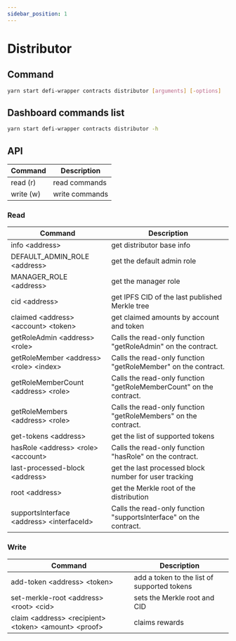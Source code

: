 ```yaml
---
sidebar_position: 1
---
```


# Distributor

## Command

```bash
yarn start defi-wrapper contracts distributor [arguments] [-options]
```

## Dashboard commands list

```bash
yarn start defi-wrapper contracts distributor -h
```

## API

| Command   | Description    |
| --------- | -------------- |
| read (r)  | read commands  |
| write (w) | write commands |

### Read

| Command                                     | Description                                                        |
| ------------------------------------------- | ------------------------------------------------------------------ |
| info \<address>                             | get distributor base info                                          |
| DEFAULT_ADMIN_ROLE \<address>               | get the default admin role                                         |
| MANAGER_ROLE \<address>                     | get the manager role                                               |
| cid \<address>                              | get IPFS CID of the last published Merkle tree                     |
| claimed \<address> \<account> \<token>      | get claimed amounts by account and token                           |
| getRoleAdmin \<address> \<role>             | Calls the read-only function "getRoleAdmin" on the contract.       |
| getRoleMember \<address> \<role> \<index>   | Calls the read-only function "getRoleMember" on the contract.      |
| getRoleMemberCount \<address> \<role>       | Calls the read-only function "getRoleMemberCount" on the contract. |
| getRoleMembers \<address> \<role>           | Calls the read-only function "getRoleMembers" on the contract.     |
| get-tokens \<address>                       | get the list of supported tokens                                   |
| hasRole \<address> \<role> \<account>       | Calls the read-only function "hasRole" on the contract.            |
| last-processed-block \<address>             | get the last processed block number for user tracking              |
| root \<address>                             | get the Merkle root of the distribution                            |
| supportsInterface \<address> \<interfaceId> | Calls the read-only function "supportsInterface" on the contract.  |

### Write

| Command                                                   | Description                                 |
| --------------------------------------------------------- | ------------------------------------------- |
| add-token \<address> \<token>                             | add a token to the list of supported tokens |
| set-merkle-root \<address> \<root> \<cid>                 | sets the Merkle root and CID                |
| claim \<address> \<recipient> \<token> \<amount> \<proof> | claims rewards                              |
